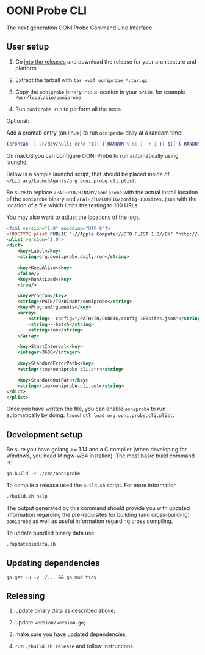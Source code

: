 # OONI Probe CLI

The next generation OONI Probe Command Line Interface.

## User setup

1. Go [into the releases](https://github.com/ooni/probe-cli/releases) and download the
release for your architecture and platform

2. Extract the tarball with `tar xvzf ooniprobe_*.tar.gz`

3. Copy the `ooniprobe` binary into a location in your `$PATH`, for example
`/usr/local/bin/ooniprobe`

4. Run `ooniprobe run` to perform all the tests

Optional:

Add a crontab entry (on linux) to run `ooniprobe` daily at a random time:

```bash
(crontab -l 2>/dev/null; echo "$(( ( RANDOM % 60 )  + 1 )) $(( ( RANDOM % 24 )  + 1 )) * * * ooniprobe run") | crontab -
```

On macOS you can configure OONI Probe to run automatically using launchd.

Below is a sample launchd script, that should be placed inside of
`~/Library/LaunchAgents/org.ooni.probe.cli.plist`.

Be sure to replace `/PATH/TO/BINARY/ooniprobe` with the actual install location of the
`ooniprobe` binary and `/PATH/TO/CONFIG/config-100sites.json` with the location of a file
which limits the testing to 100 URLs.

You may also want to adjust the locations of the logs.

```xml
<?xml version="1.0" encoding="UTF-8"?>
<!DOCTYPE plist PUBLIC "-//Apple Computer//DTD PLIST 1.0//EN" "http://www.apple.com/DTDs/PropertyList-1.0.dtd">
<plist version="1.0">
<dict>
    <key>Label</key>
    <string>org.ooni.probe.daily-run</string>

    <key>KeepAlive</key>
    <false/>
    <key>RunAtLoad</key>
    <true/>

    <key>Program</key>
    <string>/PATH/TO/BINARY/ooniprobe</string>
    <key>ProgramArguments</key>
    <array>
        <string>--config="/PATH/TO/CONFIG/config-100sites.json"</string>
        <string>--batch</string>
        <string>run</string>
    </array>

    <key>StartInterval</key>
    <integer>3600</integer>

    <key>StandardErrorPath</key>
    <string>/tmp/ooniprobe-cli.err</string>

    <key>StandardOutPath</key>
    <string>/tmp/ooniprobe-cli.out</string>
</dict>
</plist>
```

Once you have written the file, you can enable `ooniprobe` to run automatically by
doing: `launchctl load org.ooni.probe.cli.plist`.

## Development setup

Be sure you have golang >= 1.14 and a C compiler (when developing for Windows, you
need Mingw-w64 installed). The most basic build command is:

```bash
go build -v ./cmd/ooniprobe
```

To compile a release used the `build.sh` script. For more information

```bash
./build.sh help
```

The output generated by this command should provide you with updated information
regarding the pre-requisites for building (and cross-building) `ooniprobe` as well
as useful information regarding cross compiling.

To update bundled binary data use:

```bash
./updatebindata.sh
```

## Updating dependencies

`go get -u -v ./... && go mod tidy`

## Releasing

1. update binary data as described above;

2. update `version/version.go`;

3. make sure you have updated dependencies;

4. run `./build.sh release` and follow instructions.
